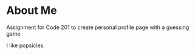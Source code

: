 # About Me
Assignment for Code 201 to create personal profile page with a guessing game

I like popsicles. 

